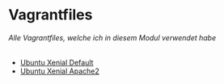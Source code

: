 # Vagrantfiles
###### Alle Vagrantfiles, welche ich in diesem Modul verwendet habe

  * [Ubuntu Xenial Default](./00-Ubuntu-Xenial-Default)
  * [Ubuntu Xenial Apache2](./00-Ubuntu-Xenial-Default)


